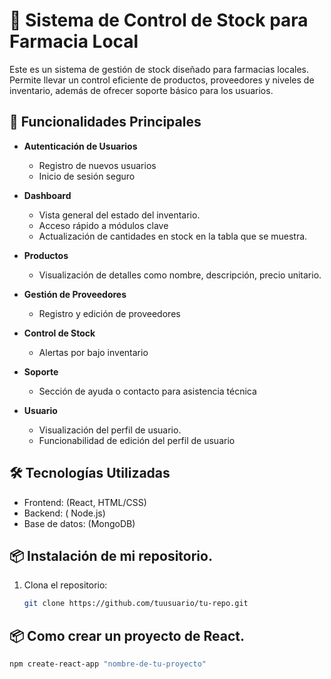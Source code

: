 # 💊 Sistema de Control de Stock para Farmacia Local

Este es un sistema de gestión de stock diseñado para farmacias locales. Permite llevar un control eficiente de productos, proveedores y niveles de inventario, además de ofrecer soporte básico para los usuarios.

## 🚀 Funcionalidades Principales

- **Autenticación de Usuarios**
  - Registro de nuevos usuarios
  - Inicio de sesión seguro

- **Dashboard**
  - Vista general del estado del inventario.
  - Acceso rápido a módulos clave
  - Actualización de cantidades en stock en la tabla que se muestra.

- **Productos**
  - Visualización de detalles como nombre, descripción, precio unitario.

- **Gestión de Proveedores**
  - Registro y edición de proveedores

- **Control de Stock**
  - Alertas por bajo inventario
    
- **Soporte**
  - Sección de ayuda o contacto para asistencia técnica
 
- **Usuario**
  - Visualización del perfil de usuario.
  - Funcionabilidad de edición del perfil de usuario
 

## 🛠️ Tecnologías Utilizadas

- Frontend: (React, HTML/CSS)
- Backend: ( Node.js)
- Base de datos: (MongoDB)

## 📦 Instalación de mi repositorio.

1. Clona el repositorio:
   ```bash
   git clone https://github.com/tuusuario/tu-repo.git
   ```
## 📦 Como crear un proyecto de React.
   ```bash
  npm create-react-app "nombre-de-tu-proyecto"
  ```




   
